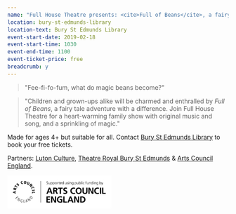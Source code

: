 ```yaml
---
name: "Full House Theatre presents: <cite>Full of Beans</cite>, a fairy tale adventure with a difference"
location: bury-st-edmunds-library
location-text: Bury St Edmunds Library
event-start-date: 2019-02-18
event-start-time: 1030
event-end-time: 1100
event-ticket-price: free
breadcrumb: y
---
```


> "Fee-fi-fo-fum, what do magic beans become?"

> "Children and grown-ups alike will be charmed and enthralled by <cite>Full of Beans</cite>, a fairy tale adventure with a difference. Join Full House Theatre for a heart-warming family show with original music and song, and a sprinkling of magic."

Made for ages 4+ but suitable for all. Contact [Bury St Edmunds Library](/libraries/bury-st-edmunds-library/) to book your free tickets.

Partners: [Luton Culture](https://www.lutonculture.com/), [Theatre Royal Bury St Edmunds](https://www.theatreroyal.org/) & [Arts Council England](https://www.artscouncil.org.uk/).

![Arts Council England logo](/images/featured/featured-arts-council-england-logo.jpg)
